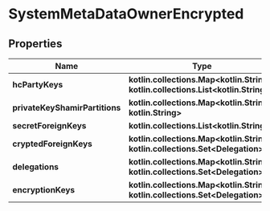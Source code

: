 
# SystemMetaDataOwnerEncrypted

## Properties
Name | Type | Description | Notes
------------ | ------------- | ------------- | -------------
**hcPartyKeys** | **kotlin.collections.Map&lt;kotlin.String, kotlin.collections.List&lt;kotlin.String&gt;&gt;** |  | 
**privateKeyShamirPartitions** | **kotlin.collections.Map&lt;kotlin.String, kotlin.String&gt;** |  | 
**secretForeignKeys** | **kotlin.collections.List&lt;kotlin.String&gt;** |  | 
**cryptedForeignKeys** | **kotlin.collections.Map&lt;kotlin.String, kotlin.collections.Set&lt;Delegation&gt;&gt;** |  | 
**delegations** | **kotlin.collections.Map&lt;kotlin.String, kotlin.collections.Set&lt;Delegation&gt;&gt;** |  | 
**encryptionKeys** | **kotlin.collections.Map&lt;kotlin.String, kotlin.collections.Set&lt;Delegation&gt;&gt;** |  | 



